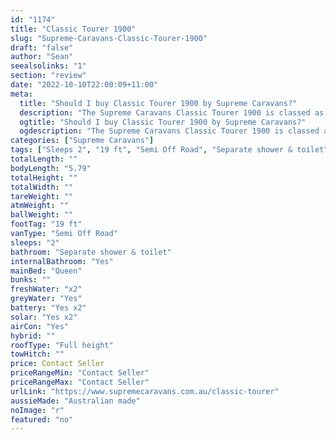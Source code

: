 ```yaml
---
id: "1174"
title: "Classic Tourer 1900"
slug: "Supreme-Caravans-Classic-Tourer-1900"
draft: "false"
author: "Sean"
seealsolinks: "1"
section: "review"
date: "2022-10-10T22:00:09+11:00"
meta:
  title: "Should I buy Classic Tourer 1900 by Supreme Caravans?"
  description: "The Supreme Caravans Classic Tourer 1900 is classed as Semi Off Road, and sleeps 2 people. It is Australian made and comes in at 19 ft. It generally has Separate shower & toilet."
  ogtitle: "Should I buy Classic Tourer 1900 by Supreme Caravans?"
  ogdescription: "The Supreme Caravans Classic Tourer 1900 is classed as Semi Off Road, and sleeps 2 people. It is Australian made and comes in at 19 ft. It generally has Separate shower & toilet."
categories: ["Supreme Caravans"]
tags: ["Sleeps 2", "19 ft", "Semi Off Road", "Separate shower & toilet", "Full height", "Price Unknown", "Australian made"]
totalLength: ""
bodyLength: "5.79"
totalHeight: ""
totalWidth: ""
tareWeight: ""
atmWeight: ""
ballWeight: ""
footTag: "19 ft"
vanType: "Semi Off Road"
sleeps: "2"
bathroom: "Separate shower & toilet"
internalBathroom: "Yes"
mainBed: "Queen"
bunks: ""
freshWater: "x2"
greyWater: "Yes"
battery: "Yes x2"
solar: "Yes x2"
airCon: "Yes"
hybrid: ""
roofType: "Full height"
towHitch: ""
price: Contact Seller
priceRangeMin: "Contact Seller"
priceRangeMax: "Contact Seller"
urlLink: "https://www.supremecaravans.com.au/classic-tourer"
aussieMade: "Australian made"
noImage: "r"
featured: "no"
---
```

